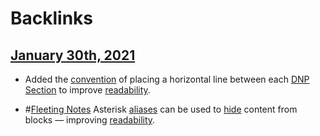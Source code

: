 
# Backlinks
## [January 30th, 2021](<January 30th, 2021.md>)
- Added the [convention]([Conventions](<Conventions.md>)) of placing a horizontal line between each [DNP Section](<DNP Section.md>) to improve [readability](<readability.md>).

- #[Fleeting Notes](<Fleeting Notes.md>) Asterisk [aliases](<aliases.md>) can be used to [hide](<hide.md>) content from blocks — improving [readability](<readability.md>).

